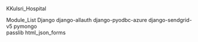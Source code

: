 KKulsri_Hospital

Module_List
Django
django-allauth 
django-pyodbc-azure 
django-sendgrid-v5 
pymongo  
passlib 
html_json_forms